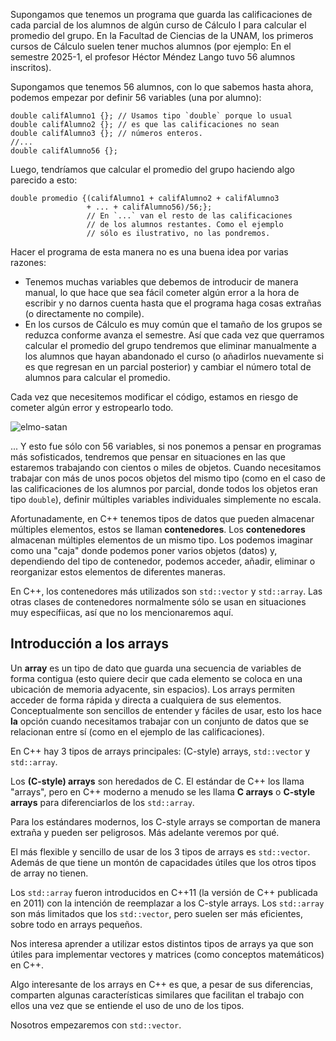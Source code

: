 Supongamos que tenemos un programa que guarda las calificaciones de cada parcial de los alumnos de algún curso de Cálculo I para calcular el promedio del grupo. En la Facultad de Ciencias de la UNAM, los primeros cursos de Cálculo suelen tener muchos alumnos (por ejemplo: En el semestre 2025-1, el profesor Héctor Méndez Lango tuvo 56 alumnos inscritos).

Supongamos que tenemos 56 alumnos, con lo que sabemos hasta ahora, podemos empezar por definir 56 variables (una por alumno):
```
double califAlumno1 {}; // Usamos tipo `double` porque lo usual
double califAlumno2 {}; // es que las calificaciones no sean
double califAlumno3 {}; // números enteros.
//...
double califAlumno56 {};
```

Luego, tendríamos que calcular el promedio del grupo haciendo algo parecido a esto:
```
double promedio {(califAlumno1 + califAlumno2 + califAlumno3
                 + ... + califAlumno56)/56;}; 
                 // En `...` van el resto de las calificaciones
                 // de los alumnos restantes. Como el ejemplo
                 // sólo es ilustrativo, no las pondremos.
```

Hacer el programa de esta manera no es una buena idea por varias razones:
* Tenemos muchas variables que debemos de introducir de manera manual, lo que hace que sea fácil cometer algún error a la hora de escribir y no darnos cuenta hasta que el programa haga cosas extrañas (o directamente no compile).
* En los cursos de Cálculo es muy común que el tamaño de los grupos se reduzca conforme avanza el semestre. Así que cada vez que querramos calcular el promedio del grupo tendremos que eliminar manualmente a los alumnos que hayan abandonado el curso (o añadirlos nuevamente si es que regresan en un parcial posterior) y cambiar el número total de alumnos para calcular el promedio.

Cada vez que necesitemos modificar el código, estamos en riesgo de cometer algún error y estropearlo todo.

![elmo-satan](https://github.com/user-attachments/assets/425fddd8-4fc5-4384-8297-88a03007cd50)

... Y esto fue sólo con 56 variables, si nos ponemos a pensar en programas más sofisticados, tendremos que pensar en situaciones en las que estaremos trabajando con cientos o miles de objetos. Cuando necesitamos trabajar con más de unos pocos objetos del mismo tipo (como en el caso de las calificaciones de los alumnos por parcial, donde todos los objetos eran tipo `double`), definir múltiples variables individuales simplemente no escala.

Afortunadamente, en C++ tenemos tipos de datos que pueden almacenar múltiples elementos, estos se llaman **contenedores**. Los **contenedores** almacenan múltiples elementos de un mismo tipo. Los podemos imaginar como una "caja" donde podemos poner varios objetos (datos) y, dependiendo del tipo de contenedor, podemos acceder, añadir, eliminar o reorganizar estos elementos de diferentes maneras.

En C++, los contenedores más utilizados son `std::vector` y `std::array`. Las otras clases de contenedores normalmente sólo se usan en situaciones muy específiicas, así que no los mencionaremos aquí.

## Introducción a los arrays

Un **array** es un tipo de dato que guarda una secuencia de variables de forma contigua (esto quiere decir que cada elemento se coloca en una ubicación de memoria adyacente, sin espacios). Los arrays permiten acceder de forma rápida y directa a cualquiera de sus elementos. Conceptualmente son sencillos de entender y fáciles de usar, esto los hace **la** opción cuando necesitamos trabajar con un conjunto de datos que se relacionan entre sí (como en el ejemplo de las calificaciones).

En C++ hay 3 tipos de arrays principales: (C-style) arrays, `std::vector` y `std::array`.

Los **(C-style) arrays** son heredados de C. El estándar de C++ los llama "arrays", pero en C++ moderno a menudo se les llama **C arrays** o **C-style arrays** para diferenciarlos de los `std::array`.

Para los estándares modernos, los C-style arrays se comportan de manera extraña y pueden ser peligrosos. Más adelante veremos por qué.

El más flexible y sencillo de usar de los 3 tipos de arrays es `std::vector`. Además de que tiene un montón de capacidades útiles que los otros tipos de array no tienen.

Los `std::array` fueron introducidos en C++11 (la versión de C++ publicada en 2011) con la intención de reemplazar a los C-style arrays. Los `std::array` son más limitados que los `std::vector`, pero suelen ser más eficientes, sobre todo en arrays pequeños.

Nos interesa aprender a utilizar estos distintos tipos de arrays ya que son útiles para implementar vectores y matrices (como conceptos matemáticos) en C++.

Algo interesante de los arrays en C++ es que, a pesar de sus diferencias, comparten algunas características similares que facilitan el trabajo con ellos una vez que se entiende el uso de uno de los tipos.

Nosotros empezaremos con `std::vector`.
